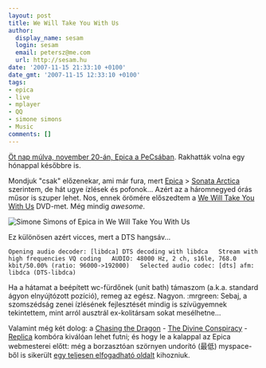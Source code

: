 ```yaml
---
layout: post
title: We Will Take You With Us
author:
  display_name: sesam
  login: sesam
  email: petersz@me.com
  url: http://sesam.hu
date: '2007-11-15 21:33:10 +0100'
date_gmt: '2007-11-15 12:33:10 +0100'
tags:
- epica
- live
- mplayer
- QQ
- simone simons
- Music
comments: []
---
```


[Öt nap múlva, november 20-án, Epica a PeCsában](http://www.last.fm/event/207247). Rakhatták volna egy hónappal későbbre is.

Mondjuk "csak" előzenekar, ami már fura, mert [Epica](http://www.last.fm/music/Epica) > [Sonata Arctica](http://www.last.fm/music/Sonata+Arctica) szerintem, de hát ugye ízlések és pofonok... Azért az a háromnegyed órás műsor is szuper lehet. Nos, ennek örömére előszedtem a [We Will Take You With Us](http://en.wikipedia.org/wiki/We_Will_Take_You_with_Us) DVD-met. Még mindig _awesome_.

![Simone Simons of Epica in We Will Take You With Us](http://www.sesam.hu.php5-19.dfw1-2.websitetestlink.com/wp-content/uploads/2007/11/simone.png)

Ez különösen azért vicces, mert a DTS hangsáv...

`Opening audio decoder: [libdca] DTS decoding with libdca  
Stream with high frequencies VQ coding  
AUDIO: 48000 Hz, 2 ch, s16le, 768.0 kbit/50.00% (ratio: 96000->192000)  
Selected audio codec: [dts] afm: libdca (DTS-libdca)`

Ha a hátamat a beépített wc-fürdőnek (unit bath) támaszom (a.k.a. standard ágyon elnyújtózott pozíció), remeg az egész. Nagyon. :mrgreen: Sebaj, a szomszédság zenei ízlésének fejlesztését mindig is szívügyemnek tekintettem, mint arról ausztrál ex-kolitársam sokat mesélhetne...

Valamint még két dolog: a [Chasing the Dragon](http://www.last.fm/music/Epica/_/Chasing+the+Dragon) \- [The Divine Conspiracy](http://www.last.fm/music/Epica/_/The+Divine+Conspiracy) \- [Replica](http://www.last.fm/music/Epica/_/Replica) kombóra kiválóan lehet futni; és hogy le a kalappal az Epica webmesterei előtt: még a borzasztóan szörnyen undorító (最低) myspace-ből is sikerült [egy teljesen elfogadható oldalt](http://www.myspace.com/epica) kihozniuk.
